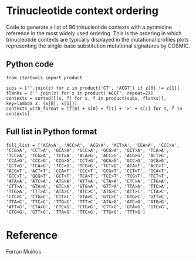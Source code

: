 # Trinucleotide context ordering

Code to generate a list of 96 trinucleotide contexts with a pyrimidine reference in the most widely used ordering. 
This is the ordering in which trinucleotide contexts are typically displayed in the mutational profiles plots representing the single-base substitution mutational signatures by COSMIC.

## Python code

    from itertools import product
    
    subs = [''.join(z) for z in product('CT', 'ACGT') if z[0] != z[1]]  
    flanks = [''.join(z) for z in product('ACGT', repeat=2)]  
    contexts = sorted([(s, f) for s, f in product(subs, flanks)], key=lambda x: (x[0], x[1]))  
    contexts_with_format = [f[0] + s[0] + f[1] + '>' + s[1] for s, f in contexts]

## Full list in Python format
      
    full_list = ['ACA>A', 'ACC>A', 'ACG>A', 'ACT>A', 'CCA>A', 'CCC>A', 'CCG>A', 'CCT>A', 'GCA>A', 'GCC>A', 'GCG>A', 'GCT>A', 'TCA>A', 'TCC>A', 'TCG>A', 'TCT>A', 'ACA>G', 'ACC>G', 'ACG>G', 'ACT>G', 'CCA>G', 'CCC>G', 'CCG>G', 'CCT>G', 'GCA>G', 'GCC>G', 'GCG>G', 'GCT>G', 'TCA>G', 'TCC>G', 'TCG>G', 'TCT>G', 'ACA>T', 'ACC>T', 'ACG>T', 'ACT>T', 'CCA>T', 'CCC>T', 'CCG>T', 'CCT>T', 'GCA>T', 'GCC>T', 'GCG>T', 'GCT>T', 'TCA>T', 'TCC>T', 'TCG>T', 'TCT>T', 'ATA>A', 'ATC>A', 'ATG>A', 'ATT>A', 'CTA>A', 'CTC>A', 'CTG>A', 'CTT>A', 'GTA>A', 'GTC>A', 'GTG>A', 'GTT>A', 'TTA>A', 'TTC>A', 'TTG>A', 'TTT>A', 'ATA>C', 'ATC>C', 'ATG>C', 'ATT>C', 'CTA>C', 'CTC>C', 'CTG>C', 'CTT>C', 'GTA>C', 'GTC>C', 'GTG>C', 'GTT>C', 'TTA>C', 'TTC>C', 'TTG>C', 'TTT>C', 'ATA>G', 'ATC>G', 'ATG>G', 'ATT>G', 'CTA>G', 'CTC>G', 'CTG>G', 'CTT>G', 'GTA>G', 'GTC>G', 'GTG>G', 'GTT>G', 'TTA>G', 'TTC>G', 'TTG>G', 'TTT>G']

# Reference

Ferran Muiños
